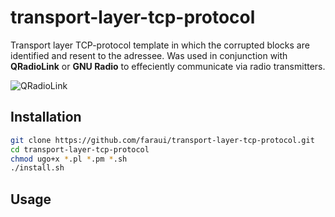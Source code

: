 # transport-layer-tcp-protocol
Transport layer TCP-protocol template in which the corrupted blocks are identified and resent to the adressee. Was used in conjunction with **QRadioLink** or **GNU Radio** to effeciently communicate via radio transmitters.

![QRadioLink](https://github.com/faraui/transport-layer-tcp-protocol/assets/170811164/8b8f9a25-015d-4a90-a6db-7bc348543464)


## Installation
```bash
git clone https://github.com/faraui/transport-layer-tcp-protocol.git
cd transport-layer-tcp-protocol
chmod ugo+x *.pl *.pm *.sh
./install.sh
```

## Usage
